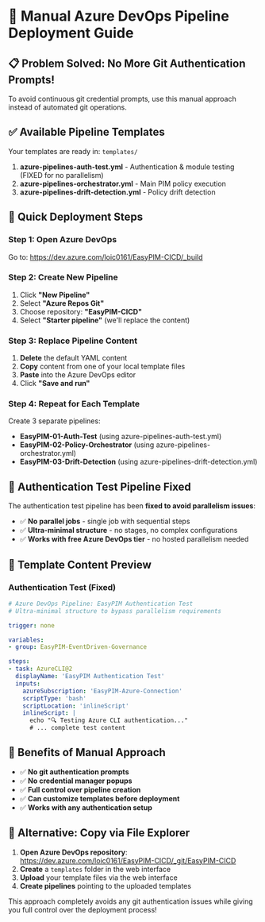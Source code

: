 # 🚀 Manual Azure DevOps Pipeline Deployment Guide

## 📋 Problem Solved: No More Git Authentication Prompts!

To avoid continuous git credential prompts, use this manual approach instead of automated git operations.

## ✅ Available Pipeline Templates

Your templates are ready in: `templates/`

1. **azure-pipelines-auth-test.yml** - Authentication & module testing (FIXED for no parallelism)
2. **azure-pipelines-orchestrator.yml** - Main PIM policy execution
3. **azure-pipelines-drift-detection.yml** - Policy drift detection

## 🎯 Quick Deployment Steps

### Step 1: Open Azure DevOps
Go to: https://dev.azure.com/loic0161/EasyPIM-CICD/_build

### Step 2: Create New Pipeline
1. Click **"New Pipeline"**
2. Select **"Azure Repos Git"**
3. Choose repository: **"EasyPIM-CICD"**
4. Select **"Starter pipeline"** (we'll replace the content)

### Step 3: Replace Pipeline Content
1. **Delete** the default YAML content
2. **Copy** content from one of your local template files
3. **Paste** into the Azure DevOps editor
4. Click **"Save and run"**

### Step 4: Repeat for Each Template
Create 3 separate pipelines:
- **EasyPIM-01-Auth-Test** (using azure-pipelines-auth-test.yml)
- **EasyPIM-02-Policy-Orchestrator** (using azure-pipelines-orchestrator.yml)
- **EasyPIM-03-Drift-Detection** (using azure-pipelines-drift-detection.yml)

## 🔧 Authentication Test Pipeline Fixed

The authentication test pipeline has been **fixed to avoid parallelism issues**:
- ✅ **No parallel jobs** - single job with sequential steps
- ✅ **Ultra-minimal structure** - no stages, no complex configurations
- ✅ **Works with free Azure DevOps tier** - no hosted parallelism needed

## 📄 Template Content Preview

### Authentication Test (Fixed)
```yaml
# Azure DevOps Pipeline: EasyPIM Authentication Test
# Ultra-minimal structure to bypass parallelism requirements

trigger: none

variables:
- group: EasyPIM-EventDriven-Governance

steps:
- task: AzureCLI@2
  displayName: 'EasyPIM Authentication Test'
  inputs:
    azureSubscription: 'EasyPIM-Azure-Connection'
    scriptType: 'bash'
    scriptLocation: 'inlineScript'
    inlineScript: |
      echo "🔍 Testing Azure CLI authentication..."
      # ... complete test content
```

## 🎉 Benefits of Manual Approach

- ✅ **No git authentication prompts**
- ✅ **No credential manager popups**
- ✅ **Full control over pipeline creation**
- ✅ **Can customize templates before deployment**
- ✅ **Works with any authentication setup**

## 🔄 Alternative: Copy via File Explorer

1. **Open Azure DevOps repository**: https://dev.azure.com/loic0161/EasyPIM-CICD/_git/EasyPIM-CICD
2. **Create** a `templates` folder in the web interface
3. **Upload** your template files via the web interface
4. **Create pipelines** pointing to the uploaded templates

This approach completely avoids any git authentication issues while giving you full control over the deployment process!
